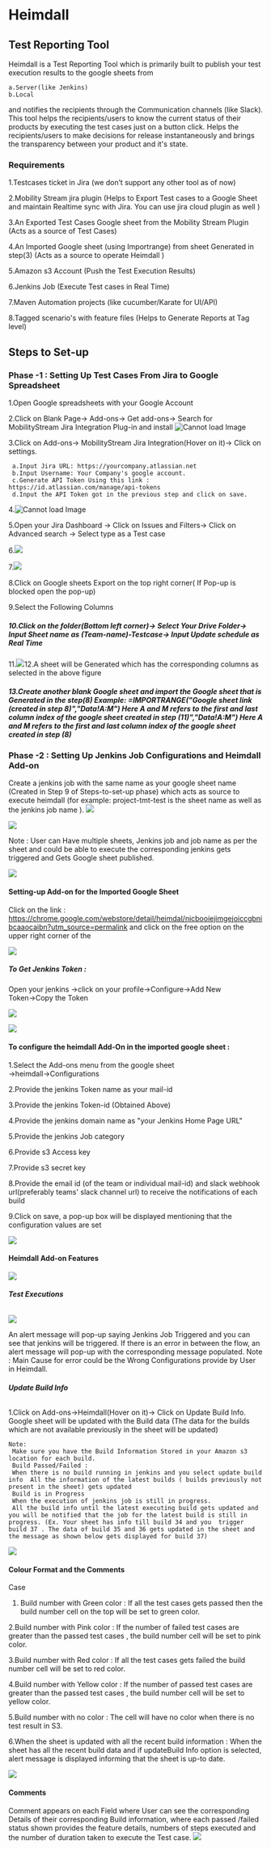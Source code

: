 # Heimdall

## Test Reporting Tool

Heimdall is a Test Reporting Tool which is primarily built to publish your test execution results to the google sheets from
 
    a.Server(like Jenkins) 
    b.Local 
  
and notifies the recipients through the Communication channels (like Slack). This tool helps the recipients/users to know the current status of their products by executing the test cases just on a button click. Helps the recipients/users to make decisions for release instantaneously  and brings the transparency between your product and it's state.

### **Requirements**
1.Testcases ticket in Jira (we don’t support any other tool as of now)

2.Mobility Stream jira plugin (Helps to  Export Test cases to a Google Sheet and  maintain Realtime sync with Jira. You can use jira cloud plugin as well )

3.An Exported Test Cases Google sheet from the Mobility Stream Plugin (Acts as a source of Test Cases)

4.An Imported Google sheet (using Importrange) from sheet Generated in step(3) (Acts as a source to operate Heimdall )

5.Amazon s3 Account (Push the Test Execution Results)

6.Jenkins Job (Execute Test cases in Real Time)

7.Maven Automation projects (like cucumber/Karate for UI/API)

8.Tagged scenario's with feature files (Helps to Generate Reports at Tag level)

## **Steps to Set-up**
### **Phase -1 : Setting Up Test Cases From Jira to Google Spreadsheet**
1.Open Google spreadsheets with your Google Account

2.Click on Blank Page→ Add-ons→ Get add-ons→ Search for MobilityStream Jira Integration Plug-in and install
![Cannot load Image](images/MobilityStream.png)

3.Click on Add-ons→ MobilityStream Jira Integration(Hover on it)→ Click on settings.

     a.Input Jira URL: https://yourcompany.atlassian.net
     b.Input Username: Your Company's google account.
     c.Generate API Token Using this link : https://id.atlassian.com/manage/api-tokens
     d.Input the API Token got in the previous step and click on save.  
4.![Cannot load Image](images/MobilityStreamSaveInfo.png)

5.Open your Jira Dashboard → Click on Issues and Filters→ Click on Advanced search → Select type as a Test case


6.![](images/AdvancedSearch.png)


7.![](images/ExportJira.png)

8.Click on Google sheets Export on the top right corner( If Pop-up is blocked open the pop-up)

9.Select the Following Columns
##### 10.Click on the folder(Bottom left corner)→ Select Your Drive Folder→ Input Sheet name as (Team-name)-Testcase→ Input Update schedule as Real Time
11.![](images/SelectColumn.png)12.A sheet will be Generated which has the corresponding columns as selected in the above figure
##### 13.Create another blank Google sheet and import the Google sheet that is Generated in the step(8)   Example: =IMPORTRANGE("Google sheet link (created in step 8)","Data!A:M") Here A and M refers to the first and last column index of the google sheet created in step (11)","Data!A:M") Here A and M refers to the first and last column index of the google sheet created in step (8) 

### **Phase -2 : Setting Up Jenkins Job Configurations and Heimdall Add-on**
Create a jenkins job with the same name as your google sheet name (Created in Step 9 of Steps-to-set-up phase) which acts as source to execute heimdall (for example: project-tmt-test is the sheet name as well as the jenkins job name ).
![](images/TMTSheet.png)


![](images/jenkinsJob.png)

Note : User can Have multiple sheets, Jenkins job and job name as per the sheet and could be able to execute the corresponding jenkins gets triggered and Gets Google sheet published.

![](images/MultipleService.png)

#### **Setting-up Add-on for the Imported Google Sheet**
Click on the link : https://chrome.google.com/webstore/detail/heimdal/nicbooiejimgejoiccgbnibcaaocaibn?utm_source=permalink and click on the free option on the upper right corner of the

![](images/HeimdallAdd-on.png)

##### **To Get Jenkins Token :**
Open your jenkins →click on your profile→Configure→Add New Token→Copy the Token

![](images/JenkinsConfigure.png)

![](images/JenkinsAddToken.png)

#### **To configure the heimdall Add-On in the imported google sheet :**
1.Select the Add-ons menu from the google sheet →heimdall→Configurations

2.Provide the jenkins Token name as your mail-id

3.Provide the jenkins Token-id (Obtained Above)

4.Provide the jenkins domain name as "your Jenkins Home Page URL"

5.Provide the jenkins Job category

6.Provide s3 Access key

7.Provide s3 secret key

8.Provide the email id (of the team or individual mail-id) and slack webhook url(preferably teams' slack channel url) to receive the notifications of each build

9.Click on save, a pop-up box will be displayed mentioning that the configuration values are set

![](images/SaveUserProperties.png)

#### Heimdall Add-on Features

![](images/Heimdall.png)

###### **Test Executions**

![](https://media.giphy.com/media/MEjGD0cgUIKNUZkSDk/giphy.gif)

An alert message will pop-up saying Jenkins Job Triggered and you can see that jenkins will be triggered. If there is an error in between the flow, an alert message will pop-up with the corresponding message populated.
Note : Main Cause for error could be the Wrong Configurations provide by User in Heimdall.

###### **Update Build Info**

1.Click on Add-ons→Heimdall(Hover on it)→ Click on Update Build Info.
Google sheet will be updated with the Build data (The data for the builds which are not available previously in the sheet will be updated)

    Note: 
     Make sure you have the Build Information Stored in your Amazon s3 location for each build.
     Build Passed/Failed : 
     When there is no build running in jenkins and you select update build info  All the information of the latest builds ( builds previously not present in the sheet) gets updated
     Build is in Progress
     When the execution of jenkins job is still in progress. 
     All the build info until the latest executing build gets updated and you will be notified that the job for the latest build is still in progress. (Ex. Your sheet has info till build 34 and you  trigger build 37 . The data of build 35 and 36 gets updated in the sheet and the message as shown below gets displayed for build 37)

![](images/RunningJobAlert.png)

#### Colour Format and the Comments
Case 
1. Build number with Green color : If all the test cases gets passed then the build number cell on the top will be set to green color.

2.Build number with Pink color : If the number of failed test cases are greater than the passed test cases , the build number cell will be set to pink color.

3.Build number with Red color : If all the test cases gets failed the build number cell will be set to red color.

4.Build number with Yellow color : If the number of passed test cases are greater than the passed test cases , the build number cell will be set to yellow color.

5.Build number with no color : The cell will have no color when there is no test result in S3.  

6.When the sheet is updated with all the recent build information : When the sheet has all the recent build data and if updateBuild Info option is selected, alert message  is displayed informing that the sheet is up-to date.

![](images/SheetUpToDate.png)

#### Comments
Comment appears on each Field where User can see the corresponding Details of their corresponding Build information, where each passed /failed status shown provides the feature details, numbers of steps executed and the number of duration taken to execute the Test case.
![](images/Comment.png)